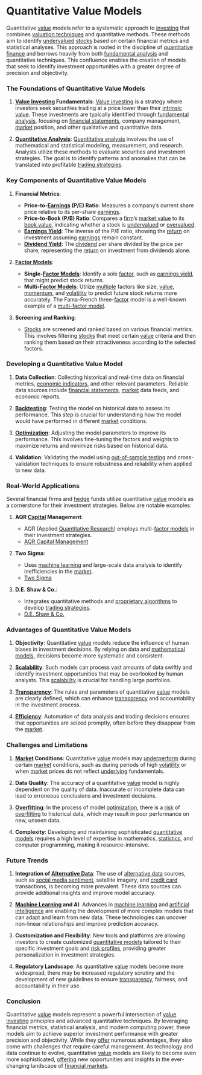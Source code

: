 # Quantitative Value Models

Quantitative [value](../v/value.md) models refer to a systematic approach to [investing](../i/investing.md) that combines [valuation techniques](../v/valuation_techniques.md) and quantitative methods. These methods aim to identify [undervalued](../u/undervalued.md) [stocks](../s/stock.md) based on certain financial metrics and statistical analyses. This approach is rooted in the discipline of [quantitative finance](../q/quantitative_finance.md) and borrows heavily from both [fundamental analysis](../f/fundamental_analysis.md) and quantitative techniques. This confluence enables the creation of models that seek to identify investment opportunities with a greater degree of precision and objectivity.

### The Foundations of Quantitative Value Models

1. **[Value Investing](../v/value_investing.md) Fundamentals**:
   [Value investing](../v/value_investing.md) is a strategy where investors seek securities trading at a price lower than their [intrinsic value](../i/intrinsic_value.md). These investments are typically identified through [fundamental analysis](../f/fundamental_analysis.md), focusing on [financial statements](../f/financial_statements.md), company management, [market](../m/market.md) position, and other qualitative and quantitative data.

2. **[Quantitative Analysis](../q/quantitative_analysis.md)**:
   [Quantitative analysis](../q/quantitative_analysis.md) involves the use of mathematical and statistical modeling, measurement, and research. Analysts utilize these methods to evaluate securities and investment strategies. The goal is to identify patterns and anomalies that can be translated into profitable [trading strategies](../t/trading_strategies.md).

### Key Components of Quantitative Value Models

1. **Financial Metrics**:
   - **Price-to-[Earnings](../e/earnings.md) (P/E) Ratio**: Measures a company’s current share price relative to its per-share [earnings](../e/earnings.md).
   - **Price-to-Book (P/B) Ratio**: Compares a [firm](../f/firm.md)’s [market value](../m/market_value.md) to its [book value](../b/book_value.md), indicating whether a stock is [undervalued](../u/undervalued.md) or [overvalued](../o/overvalued.md).
   - **[Earnings Yield](../e/earnings_yield.md)**: The inverse of the P/E ratio, showing the [return](../r/return.md) on investment assuming [earnings](../e/earnings.md) remain constant.
   - **[Dividend Yield](../d/dividend_yield.md)**: The [dividend](../d/dividend.md) per share divided by the price per share, representing the [return](../r/return.md) on investment from dividends alone.

2. **[Factor Models](../f/factor_models.md)**:
   - **Single-[Factor Models](../f/factor_models.md)**: Identify a sole [factor](../f/factor.md), such as [earnings yield](../e/earnings_yield.md), that might predict stock returns.
   - **Multi-[Factor Models](../f/factor_models.md)**: Utilize [multiple](../m/multiple.md) factors like size, [value](../v/value.md), [momentum](../m/momentum.md), and [volatility](../v/volatility.md) to predict future stock returns more accurately. The Fama-French three-[factor](../f/factor.md) model is a well-known example of a [multi-factor model](../m/multi-factor_model.md).

3. **Screening and Ranking**:
   - [Stocks](../s/stock.md) are screened and ranked based on various financial metrics. This involves filtering [stocks](../s/stock.md) that meet certain [value](../v/value.md) criteria and then ranking them based on their attractiveness according to the selected factors.

### Developing a Quantitative Value Model

1. **Data Collection**:
   Collecting historical and real-time data on financial metrics, [economic indicators](../e/economic_indicators.md), and other relevant parameters. Reliable data sources include [financial statements](../f/financial_statements.md), [market](../m/market.md) data feeds, and economic reports.

2. **[Backtesting](../b/backtesting.md)**:
   Testing the model on historical data to assess its performance. This step is crucial for understanding how the model would have performed in different [market](../m/market.md) conditions.

3. **[Optimization](../o/optimization.md)**:
   Adjusting the model parameters to improve its performance. This involves fine-tuning the factors and weights to maximize returns and minimize risks based on historical data.

4. **Validation**:
   Validating the model using [out-of-sample testing](../o/out-of-sample_testing.md) and cross-validation techniques to ensure robustness and reliability when applied to new data.

### Real-World Applications

Several financial firms and [hedge](../h/hedge.md) funds utilize quantitative [value](../v/value.md) models as a cornerstone for their investment strategies. Below are notable examples:

1. **AQR [Capital](../c/capital.md) Management**: 
   - AQR (Applied [Quantitative Research](../q/quantitative_research.md)) employs multi-[factor models](../f/factor_models.md) in their investment strategies.
   - [AQR Capital Management](https://www.aqr.com/)

2. **Two Sigma**:
   - Uses [machine learning](../m/machine_learning.md) and large-scale data analysis to identify inefficiencies in the [market](../m/market.md).
   - [Two Sigma](https://www.twosigma.com/)

3. **D.E. Shaw & Co.**:
   - Integrates quantitative methods and [proprietary algorithms](../p/proprietary_algorithms.md) to develop [trading strategies](../t/trading_strategies.md).
   - [D.E. Shaw & Co.](https://www.deshaw.com/)

### Advantages of Quantitative Value Models

1. **Objectivity**:
   Quantitative [value](../v/value.md) models reduce the influence of human biases in investment decisions. By relying on data and [mathematical models](../m/mathematical_models_in_trading.md), decisions become more systematic and consistent.

2. **[Scalability](../s/scalability.md)**:
   Such models can process vast amounts of data swiftly and identify investment opportunities that may be overlooked by human analysts. This [scalability](../s/scalability.md) is crucial for handling large portfolios.

3. **[Transparency](../t/transparency.md)**:
   The rules and parameters of quantitative [value](../v/value.md) models are clearly defined, which can enhance [transparency](../t/transparency.md) and accountability in the investment process.

4. **[Efficiency](../e/efficiency.md)**:
   Automation of data analysis and trading decisions ensures that opportunities are seized promptly, often before they disappear from the [market](../m/market.md).

### Challenges and Limitations

1. **[Market](../m/market.md) Conditions**:
   Quantitative [value](../v/value.md) models may [underperform](../u/underperform.md) during certain [market](../m/market.md) conditions, such as during periods of high [volatility](../v/volatility.md) or when [market](../m/market.md) prices do not reflect [underlying](../u/underlying.md) fundamentals.

2. **Data Quality**:
   The accuracy of a quantitative [value](../v/value.md) model is highly dependent on the quality of data. Inaccurate or incomplete data can lead to erroneous conclusions and investment decisions.

3. **[Overfitting](../o/overfitting.md)**:
   In the process of model [optimization](../o/optimization.md), there is a [risk](../r/risk.md) of [overfitting](../o/overfitting.md) to historical data, which may result in poor performance on new, unseen data.

4. **Complexity**:
   Developing and maintaining sophisticated [quantitative models](../q/quantitative_models.md) requires a high level of expertise in mathematics, [statistics](../s/statistics.md), and computer programming, making it resource-intensive.

### Future Trends

1. **Integration of [Alternative Data](../a/alternative_data.md)**:
   The use of [alternative data](../a/alternative_data.md) sources, such as [social media sentiment](../s/social_media_sentiment.md), satellite imagery, and [credit card](../c/credit_card.md) transactions, is becoming more prevalent. These data sources can provide additional insights and improve model accuracy.

2. **[Machine Learning](../m/machine_learning.md) and AI**:
   Advances in [machine learning](../m/machine_learning.md) and [artificial intelligence](../a/artificial_intelligence_in_trading.md) are enabling the development of more complex models that can adapt and learn from new data. These technologies can uncover non-linear relationships and improve prediction accuracy.

3. **Customization and Flexibility**:
   New tools and platforms are allowing investors to create customized [quantitative models](../q/quantitative_models.md) tailored to their specific investment goals and [risk profiles](../r/risk_profiles.md), providing greater personalization in investment strategies.

4. **Regulatory Landscape**:
   As quantitative [value](../v/value.md) models become more widespread, there may be increased regulatory scrutiny and the development of new guidelines to ensure [transparency](../t/transparency.md), fairness, and accountability in their use.

### Conclusion

Quantitative [value](../v/value.md) models represent a powerful intersection of [value investing](../v/value_investing.md) principles and advanced quantitative techniques. By leveraging financial metrics, statistical analysis, and modern computing power, these models aim to achieve superior investment performance with greater precision and objectivity. While they [offer](../o/offer.md) numerous advantages, they also come with challenges that require careful management. As technology and data continue to evolve, quantitative [value](../v/value.md) models are likely to become even more sophisticated, [offering](../o/offering.md) new opportunities and insights in the ever-changing landscape of [financial markets](../f/financial_market.md).
